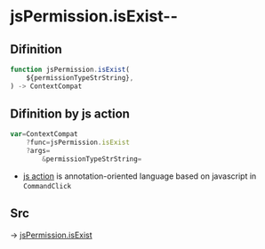 # jsPermission.isExist--

## Difinition

```js.js
function jsPermission.isExist(
	${permissionTypeStrString},
) -> ContextCompat
```




## Difinition by js action

```js.js
var=ContextCompat
	?func=jsPermission.isExist
	?args=
		&permissionTypeStrString=
```

- [js action](#) is annotation-oriented language based on javascript in `CommandClick`



## Src

-> [jsPermission.isExist](https://github.com/puutaro/CommandClick/blob/master/app/src/main/java/com/puutaro/commandclick/fragment_lib/terminal_fragment/js_interface/system/JsPermission.kt#L27)


